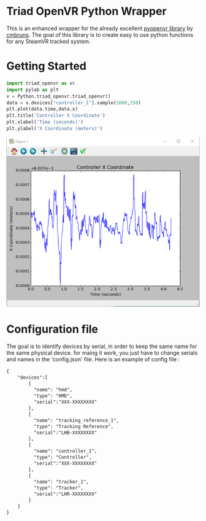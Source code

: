 # Triad OpenVR Python Wrapper

This is an enhanced wrapper for the already excellent [pyopenvr library](https://github.com/cmbruns/pyopenvr) by [cmbruns](https://github.com/cmbruns).  The goal of this library is to create easy to use python functions for any SteamVR tracked system.

# Getting Started

```python
import triad_openvr as vr
import pylab as plt
v = Python.triad_openvr.triad_openvr()
data = v.devices["controller_1"].sample(1000,250)
plt.plot(data.time,data.x)
plt.title('Controller X Coordinate')
plt.xlabel('Time (seconds)')
plt.ylabel('X Coordinate (meters)')
```

![Example plot of captured data](images/simple_xcoord_plot.png "Example Plot")

# Configuration file

The goal is to identify devices by serial, in order to keep the same name for the same physical device. for maing it work, you just have to change serials and names in the 'config.json' file. Here is an example of config file :

```
{
    "devices":[
        {
          "name": "hmd",
          "type": "HMD",
          "serial":"XXX-XXXXXXXX"
        },
        {
          "name": "tracking_reference_1",
          "type": "Tracking Reference",
          "serial":"LHB-XXXXXXXX"
        },
        {
          "name": "controller_1",
          "type": "Controller",
          "serial":"XXX-XXXXXXXX"
        },
        {
          "name": "tracker_1",
          "type": "Tracker",
          "serial":"LHR-XXXXXXXX"
        }
    ]
}
```
